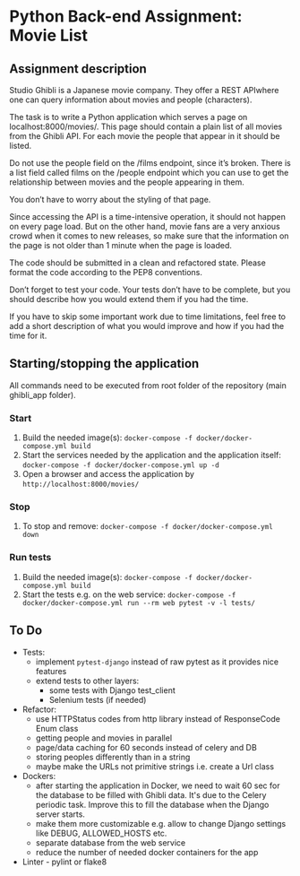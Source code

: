 # Python Back-end Assignment: Movie List

## Assignment description
Studio Ghibli is a Japanese movie company. They offer a ​REST API ​where one can query information about movies and people (characters).

The task is to write a Python application which serves a page on localhost:8000/movies/. This page should contain a plain list of all movies from the Ghibli API. For each movie the people that appear in it should be listed.

Do not use the ​people ​field on the ​/films​ endpoint, since it’s broken. There is a list field called films ​on the ​/people ​endpoint which you can use to get the relationship between movies and the people appearing in them.

You don’t have to worry about the styling of that page.

Since accessing the API is a time-intensive operation, it should not happen on every page load. But on the other hand, movie fans are a very anxious crowd when it comes to new releases, so make sure that the information on the page is not older than 1 minute when the page is loaded.

The code should be submitted in a clean and refactored state. Please format the code according to the PEP8 conventions.

Don’t forget to test your code. Your tests don’t have to be complete, but you should describe how you would extend them if you had the time.
 
If you have to skip some important work due to time limitations, feel free to add a short description of what you would improve and how if you had the time for it.


## Starting/stopping the application
All commands need to be executed from root folder of the repository (main ghibli_app folder).

### Start
1. Build the needed image(s):
`docker-compose -f docker/docker-compose.yml build`
2. Start the services needed by the application and the application itself:
`docker-compose -f docker/docker-compose.yml up -d`
3. Open a browser and access the application by `http://localhost:8000/movies/`

### Stop
1. To stop and remove: `docker-compose -f docker/docker-compose.yml down`

### Run tests
1. Build the needed image(s):
`docker-compose -f docker/docker-compose.yml build`
2. Start the tests e.g. on the web service:
`docker-compose -f docker/docker-compose.yml run --rm web pytest -v -l tests/`


## To Do
- Tests:
    - implement `pytest-django` instead of raw pytest as it provides nice features
    - extend tests to other layers:
        - some tests with Django test_client
        - Selenium tests (if needed)
- Refactor:
    - use HTTPStatus codes from http library instead of ResponseCode Enum class
    - getting people and movies in parallel
    - page/data caching for 60 seconds instead of celery and DB
    - storing peoples differently than in a string
    - maybe make the URLs not primitive strings i.e. create a Url class
- Dockers:
    - after starting the application in Docker, we need to wait 60 sec for the database to be filled with Ghibli data. 
    It's due to the Celery periodic task. Improve this to fill the database when the Django server starts.
    - make them more customizable e.g. allow to change Django settings like DEBUG, ALLOWED_HOSTS etc.
    - separate database from the web service
    - reduce the number of needed docker containers for the app
- Linter - pylint or flake8
